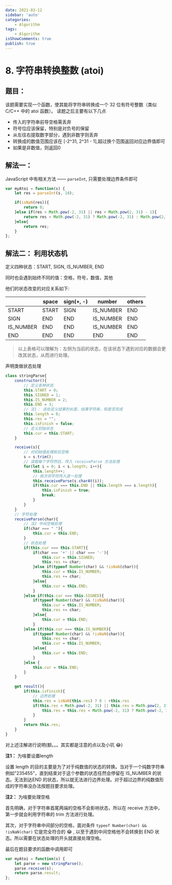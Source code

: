 ```yaml
---
date: 2021-03-12
sidebar: 'auto'
categories: 
    - Algorithm
tags: 
    - Algorithm
isShowComments: true
publish: true
---
```


# 8. 字符串转换整数 (atoi)
## 题目：
该题需要实现一个函数，使其能将字符串转换成一个 32 位有符号整数（类似 C/C++ 中的 atoi 函数）。
读题之后主要有以下几点
  - 传入的字符串前导空格需丢弃
  - 符号位应该保留，特别是对负号的保留
  - 从左往右提取数字部分，遇到非数字则丢弃
  - 转换成的数值范围应该在 [-2^31, 2^31 - 1],超过换个范围返回对应边界值即可
  - 如果是非数值，则返回0

## 解法一：
JavaScript 中有相关方法 —— `parseInt`, 只需要处理边界条件即可    
```js
var myAtoi = function(s) {
    let res = parseInt(s, 10);

    if(isNaN(res)){
        return 0;
    }else if(res < Math.pow(-2, 31) || res > Math.pow(2, 31) - 1){
        return res < Math.pow(-2, 31) ? Math.pow(-2, 31) : Math.pow(2, 31) - 1;
    }else{
        return res;
    }
};
```

## 解法二： 利用状态机

定义四种状态：START, SIGN, IS_NUMBER, END

同时也会遇到始终不同的值：空格，符号，数值，其他

他们的状态改变的对应关系如下:

|           | space | sign(+, -) | number    | others |
| --------- | ----- | ---------- | --------- | ------ |
| START     | START | SIGN       | IS_NUMBER | END    |
| SIGN      | END   | END        | IS_NUMBER | END    |
| IS_NUMBER | END   | END        | IS_NUMBER | END    |
| END       | END   | END        | END       | END    |

> 以上表格可以理解为：左侧为当前的状态，在该状态下遇到对应的数据会更改其状态，从而进行处理。

声明类做状态处理

```js
class stringParse{
    constructor(){
        // 定义各种状态
        this.START = 0;
        this.SIGNED = 1;
        this.IS_NUMBER = 2;
        this.END = 3;
        // 注1： 该处定义结果的长度，结果字符串，和是否完成
        this.length = 0;
        this.res = "";
        this.isFinish = false;
        // 定义初始状态
        this.cur = this.START;
    }

    receive(s){
        // 对初始值处理前后空格
        s = s.trim();
        // 读取每个字符然后，传入 receiveParse 方法处理
        for(let i = 0; i < s.length; i++){
            this.length++;
            // 依次将字符传入逐一处理
            this.receiveParse(s.charAt(i));
            if(this.cur === this.END || this.length === s.length){
                this.isFinish = true;
                break;
            }
        }
    }
	// 字符处理
    receiveParse(char){
        // 注2 中间空格处理
        if(char === " "){
            this.cur = this.END;
        }
        // 状态处理
        if(this.cur === this.START){
            if(char === '+' || char === '-'){
                this.cur = this.SIGNED;
                this.res += char;
            }else if(typeof Number(char) && !isNaN(char)){
                this.cur = this.IS_NUMBER;
                this.res += char;
            }else{
                this.cur = this.END;
            }
        }else if(this.cur === this.SIGNED){
            if(typeof Number(char) && !isNaN(char)){
                this.cur = this.IS_NUMBER;
                this.res += char;
            }else{
                this.cur = this.END;
            }
        }else if(this.cur === this.IS_NUMBER){
            if(typeof Number(char) && !isNaN(char)){
                this.res += char;
                this.cur = this.IS_NUMBER;
            }else{
                this.cur = this.END;
            }
        }else {
            this.cur = this.END;
        }
    }
    
    get result(){
        if(this.isFinish){
            // 边界处理
            this.res = isNaN(this.res) ? 0 : +this.res
            if(this.res < Math.pow(-2, 31) || this.res > Math.pow(2, 31) - 1){
                this.res = this.res < Math.pow(-2, 31) ? Math.pow(-2, 31) : Math.pow(2, 31) - 1;
            }
        }
        return this.res;
    }
}
```

对上述注解进行说明(额。。。其实都是注意的点以及小坑 :joy:)

**注1：** 为啥要设置length

设置 length 的目的主要是为了对于纯数值的状态的转换。当对于一个纯数字符串例如"235455"，直到结束对于这个参数的状态任然会停留在 IS_NUMBER 的状态。无法到达END 的状态，所以就无法进行边界处理。对于超过边界的纯数值形成的字符串没办法按题目要求处理。

**注2：** 为啥要处理空格

首先明确，对于字符串首尾两端的空格不会影响状态，所以在 receive 方法中，第一步就会利用字符串的 trim 方法进行处理。

其次，对于字符串中间部分的空格，面对条件 `typeof Number(char) && !isNaN(char)` 它是完全符合的 :joy: , 以至于遇到中间空格他不会转换到 END 状态。所以需要在状态处理的开头就直接处理空格。



最后在题目要求的函数中调用即可

```js
var myAtoi = function(s) {
    let parse = new stringParse();
    parse.receive(s);
    return parse.result;
};
```













